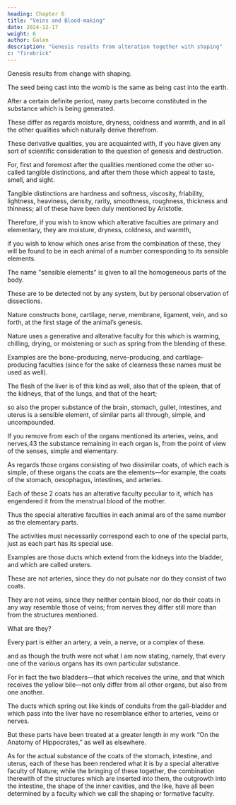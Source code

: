 ```yaml
---
heading: Chapter 6
title: "Veins and Blood-making"
date: 2024-12-17
weight: 6
author: Galen
description: "Genesis results from alteration together with shaping"
c: "firebrick"
---
```



Genesis results from change with shaping.

The seed being cast into the womb is the same as being cast into the earth.

After a certain definite period, many parts become constituted in the substance which is being generated.

These differ as regards moisture, dryness, coldness and warmth, and in all the other qualities which naturally derive therefrom.

These derivative qualities, you are acquainted with, if you have given any sort of scientific consideration to the question of genesis and destruction. 

For, first and foremost after the qualities mentioned come the other so-called tangible distinctions, and after them those which appeal to taste, smell, and sight. 

Tangible distinctions are hardness and softness, viscosity, friability, lightness, heaviness, density, rarity, smoothness, roughness, thickness and thinness; all of these have been duly mentioned by Aristotle.

<!-- And of course you know those which appeal to taste, smell, and sight.  -->

Therefore, if you wish to know which alterative faculties are primary and elementary, they are moisture, dryness, coldness, and warmth, 

if you wish to know which ones arise from the combination of these, they will be found to be in each animal of a number corresponding to its sensible elements. 

The name "sensible elements" is given to all the homogeneous parts of the body.

These are to be detected not by any system, but by personal observation of dissections.

Nature constructs bone, cartilage, nerve, membrane, ligament, vein, and so forth, at the first stage of the animal’s genesis.

Nature uses a generative and alterative faculty for this which is warming, chilling, drying, or moistening or such as spring from the blending of these.

Examples are the bone-producing, nerve-producing, and cartilage-producing faculties (since for the sake of clearness these names must be used as well).

The flesh of the liver is of this kind as well, also that of the spleen, that of the kidneys, that of the lungs, and that of the heart; 

so also the proper substance of the brain, stomach, gullet, intestines, and uterus is a sensible element, of similar parts all through, simple, and uncompounded. 

If you remove from each of the organs mentioned its arteries, veins, and nerves,43 the substance remaining in each organ is, from the point of view of the senses, simple and elementary. 

As regards those organs consisting of two dissimilar coats, of which each is simple, of these organs the coats are the elements—for example, the coats of the stomach, oesophagus, intestines, and arteries.

Each of these 2 coats has an alterative faculty peculiar to it, which has engendered it from the menstrual blood of the mother. 

Thus the special alterative faculties in each animal are of the same number as the elementary parts.

The activities must necessarily correspond each to one of the special parts, just as each part has its special use.

Examples are those ducts which extend from the kidneys into the bladder, and which are called ureters.

These are not arteries, since they do not pulsate nor do they consist of two coats.

They are not veins, since they neither contain blood, nor do their coats in any way resemble those of veins; from nerves they differ still more than from the structures mentioned.

What are they?

Every part is either an artery, a vein, a nerve, or a complex of these.

 and as though the truth were not what I am now stating, namely, that every one of the various organs has its own particular substance. 

For in fact the two bladders—that which receives the urine, and that which receives the yellow bile—not only differ from all other organs, but also from one another. 

The ducts which spring out like kinds of conduits from the gall-bladder and which pass into the liver have no resemblance either to arteries, veins or nerves. 

But these parts have been treated at a greater length in my work “On the Anatomy of Hippocrates,” as well as elsewhere.

As for the actual substance of the coats of the stomach, intestine, and uterus, each of these has been rendered what it is by a special alterative faculty of Nature; while the bringing of these together, the combination therewith of the structures which are inserted into them, the outgrowth into the intestine, the shape of the inner cavities, and the like, have all been determined by a faculty which we call the shaping or formative faculty.

<!-- This faculty we also state to be artistic—nay, the best and highest art—doing everything for some purpose, so that Greek text there is nothing ineffective or superfluous, or capable of being better disposed. This, however, I shall demonstrate in my work “On the Use of Parts.” -->
